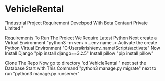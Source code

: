 # VehicleRental
"Industrial Project Requirement Developed With Beta Centauri Private Limited "

Requirements
To Run The Project We Require Latest Python 
Next create a Virtual Environment "python3 -m venv <...env name..>
Activate the create Python Virtual Environment  "C:Users\krish\env_name\Scripts\activate"
Now Install Django "pip install django==3.2.5"
Install pillow "pip install pillow"

Clone The Repo 
Now go to directory "cd VehicleRental "
next  set the Database Start with This Command "python3 manage.py migrate"
next to run "python3 manage.py runserver"
